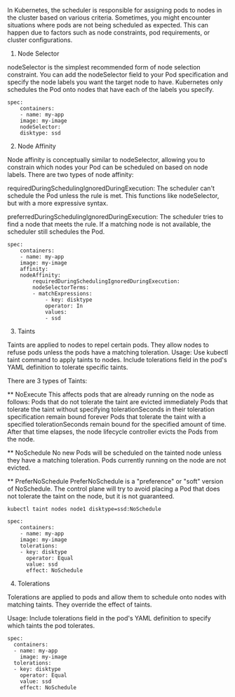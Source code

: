 In Kubernetes, the scheduler is responsible for assigning pods to nodes in the cluster based on various criteria. Sometimes, you might encounter situations where pods are not being scheduled as expected. This can happen due to factors such as node constraints, pod requirements, or cluster configurations.

1. Node Selector

nodeSelector is the simplest recommended form of node selection constraint. You can add the nodeSelector field to your Pod specification and specify the node labels you want the target node to have. Kubernetes only schedules the Pod onto nodes that have each of the labels you specify.

```
spec:
    containers:
    - name: my-app
    image: my-image
    nodeSelector:
    disktype: ssd
```

2. Node Affinity

Node affinity is conceptually similar to nodeSelector, allowing you to constrain which nodes your Pod can be scheduled on based on node labels. There are two types of node affinity:

requiredDuringSchedulingIgnoredDuringExecution: The scheduler can't schedule the Pod unless the rule is met. This functions like nodeSelector, but with a more expressive syntax.

preferredDuringSchedulingIgnoredDuringExecution: The scheduler tries to find a node that meets the rule. If a matching node is not available, the scheduler still schedules the Pod.

```
spec:
    containers:
    - name: my-app
    image: my-image
    affinity:
    nodeAffinity:
        requiredDuringSchedulingIgnoredDuringExecution:
        nodeSelectorTerms:
        - matchExpressions:
            - key: disktype
            operator: In
            values:
            - ssd
```

3. Taints

Taints are applied to nodes to repel certain pods. They allow nodes to refuse pods unless the pods have a matching toleration.
Usage: Use kubectl taint command to apply taints to nodes. Include tolerations field in the pod's YAML definition to tolerate specific taints.

There are 3 types of Taints:

** NoExecute
This affects pods that are already running on the node as follows:
Pods that do not tolerate the taint are evicted immediately
Pods that tolerate the taint without specifying tolerationSeconds in their toleration specification remain bound forever
Pods that tolerate the taint with a specified tolerationSeconds remain bound for the specified amount of time. After that time elapses, the node lifecycle controller evicts the Pods from the node.

** NoSchedule
No new Pods will be scheduled on the tainted node unless they have a matching toleration. Pods currently running on the node are not evicted.

** PreferNoSchedule
PreferNoSchedule is a "preference" or "soft" version of NoSchedule. The control plane will try to avoid placing a Pod that does not tolerate the taint on the node, but it is not guaranteed.

```
kubectl taint nodes node1 disktype=ssd:NoSchedule
```

```
spec:
    containers:
    - name: my-app
    image: my-image
    tolerations:
    - key: disktype
      operator: Equal
      value: ssd
      effect: NoSchedule
```

4. Tolerations

Tolerations are applied to pods and allow them to schedule onto nodes with matching taints. They override the effect of taints.

Usage: Include tolerations field in the pod's YAML definition to specify which taints the pod tolerates.

```
spec:
  containers:
  - name: my-app
    image: my-image
  tolerations:
  - key: disktype
    operator: Equal
    value: ssd
    effect: NoSchedule
```
